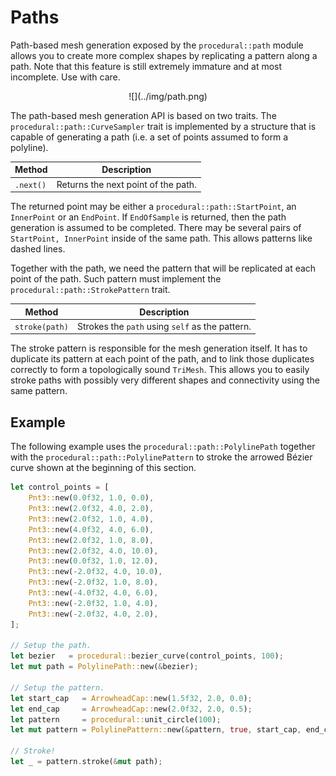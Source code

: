 # Paths

Path-based mesh generation exposed by the `procedural::path` module allows you
to create more complex shapes by replicating a pattern along a path. Note that
this feature is still extremely immature and at most incomplete. Use with care.

<center>
![](../img/path.png)
</center>

The path-based mesh generation API is based on two traits. The
`procedural::path::CurveSampler` trait is implemented by a structure that is
capable of generating a path (i.e. a set of points assumed to form a polyline).


| Method    | Description                         |
| --        | --                                  |
| `.next()` | Returns the next point of the path. |

The returned point may be either a `procedural::path::StartPoint`, an
`InnerPoint` or an `EndPoint`. If `EndOfSample` is returned, then the
path generation is assumed to be completed. There may be several pairs of
`StartPoint, InnerPoint` inside of the same path. This allows patterns like
dashed lines.


Together with the path, we need the pattern that will be  replicated at each
point of the path. Such pattern must implement the
`procedural::path::StrokePattern` trait.

| Method         | Description                                     |
| --             | --                                              |
| `stroke(path)` | Strokes the `path` using `self` as the pattern. |

The stroke pattern is responsible for the mesh generation itself. It has to
duplicate its pattern at each point of the path, and to link those duplicates
correctly to form a topologically sound `TriMesh`. This allows you to easily
stroke paths with possibly very different shapes and connectivity using the
same pattern.

## Example <span class="d3" onclick="window.open('../src/path.rs')"></span>
The following example uses the `procedural::path::PolylinePath` together with
the `procedural::path::PolylinePattern` to stroke the arrowed Bézier curve
shown at the beginning of this section.

```rust
let control_points = [
    Pnt3::new(0.0f32, 1.0, 0.0),
    Pnt3::new(2.0f32, 4.0, 2.0),
    Pnt3::new(2.0f32, 1.0, 4.0),
    Pnt3::new(4.0f32, 4.0, 6.0),
    Pnt3::new(2.0f32, 1.0, 8.0),
    Pnt3::new(2.0f32, 4.0, 10.0),
    Pnt3::new(0.0f32, 1.0, 12.0),
    Pnt3::new(-2.0f32, 4.0, 10.0),
    Pnt3::new(-2.0f32, 1.0, 8.0),
    Pnt3::new(-4.0f32, 4.0, 6.0),
    Pnt3::new(-2.0f32, 1.0, 4.0),
    Pnt3::new(-2.0f32, 4.0, 2.0),
];

// Setup the path.
let bezier   = procedural::bezier_curve(control_points, 100);
let mut path = PolylinePath::new(&bezier);

// Setup the pattern.
let start_cap   = ArrowheadCap::new(1.5f32, 2.0, 0.0);
let end_cap     = ArrowheadCap::new(2.0f32, 2.0, 0.5);
let pattern     = procedural::unit_circle(100);
let mut pattern = PolylinePattern::new(&pattern, true, start_cap, end_cap);

// Stroke!
let _ = pattern.stroke(&mut path);
```
